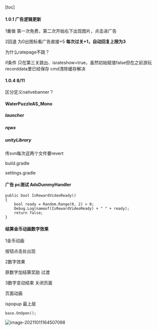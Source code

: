 [toc]

#### 1.0.1 广告逻辑更新

1重做 第一次免费，第二次开始右下出现图片，点击进广告

2回退 为0出图标看广告直接+5 **每次过关+1，自动回复上限为3**



为什么ratepage不跳？

if条件 只在第三关跳出、israteshow=true，虽然初始赋值false但在之前游玩recorddata里已经保存 cmd清除缓存解决



 

#### 1.0.4 8/11



区分定义nativebanner？



#### WaterPuzzleAS_Mono

##### launcher

##### rqwx

##### unityLibrary

传svn每次这两个文件要revert

build.gradle

settings.gradle



#### 广告 pc测试 AdsDummyHandler



```
public bool IsRewardVideoReady()
{
    bool ready = Random.Range(0, 2) > 0;
    Debug.Log(nameof(IsRewardVideoReady) + " " + ready);
    return false;
}
```





#### 结算金币动画数字效果

1金币动画

按钮点击处出现

2数字效果

原数字加结算奖励 过渡

3数字变动结束 关闭页面





页面动画

ispopup 最上层 

```
base.OnOpen();
```

![image-20211011164507098](C:\Users\xian\AppData\Roaming\Typora\typora-user-images\image-20211011164507098.png)
